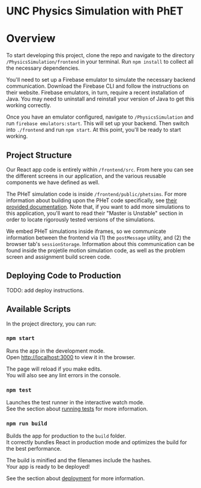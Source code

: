 # UNC Physics Simulation with PhET

# Overview

To start developing this project, clone the repo and navigate to the directory `/PhysicsSimulation/frontend` in your terminal. Run `npm install` to collect all the necessary dependencies.

You'll need to set up a Firebase emulator to simulate the necessary backend communication. Download the Firebase CLI and follow the instructions on their website. Firebase emulators, in turn, require a recent installation of Java. You may need to uninstall and reinstall your version of Java to get this working correctly.

Once you have an emulator configured, navigate to `/PhysicsSimulation` and run `firebase emulators:start`. This will set up your backend. Then switch into `./frontend` and run `npm start`. At this point, you'll be ready to start working.

## Project Structure

Our React app code is entirely within `/frontend/src`. From here you can see the different screens in our application, and the various reusable components we have defined as well.

The PHeT simulation code is inside `/frontend/public/phetsims`. For more information about building upon the PHeT code specifically, see [their provided documentation](https://github.com/phetsims/phet-info/blob/master/doc/phet-development-overview.md). Note that, if you want to add more simulations to this application, you'll want to read their "Master is Unstable" section in order to locate rigorously tested versions of the simulations.

We embed PHeT simulations inside iframes, so we communicate information between the frontend via (1) the `postMessage` utility, and (2) the browser tab's `sessionStorage`. Information about this communication can be found inside the projetile motion simulation code, as well as the problem screen and assignment build screen code.

## Deploying Code to Production

TODO: add deploy instructions.

## Available Scripts

In the project directory, you can run:

### `npm start`

Runs the app in the development mode.\
Open [http://localhost:3000](http://localhost:3000) to view it in the browser.

The page will reload if you make edits.\
You will also see any lint errors in the console.

### `npm test`

Launches the test runner in the interactive watch mode.\
See the section about [running tests](https://facebook.github.io/create-react-app/docs/running-tests) for more information.

### `npm run build`

Builds the app for production to the `build` folder.\
It correctly bundles React in production mode and optimizes the build for the best performance.

The build is minified and the filenames include the hashes.\
Your app is ready to be deployed!

See the section about [deployment](https://facebook.github.io/create-react-app/docs/deployment) for more information.
